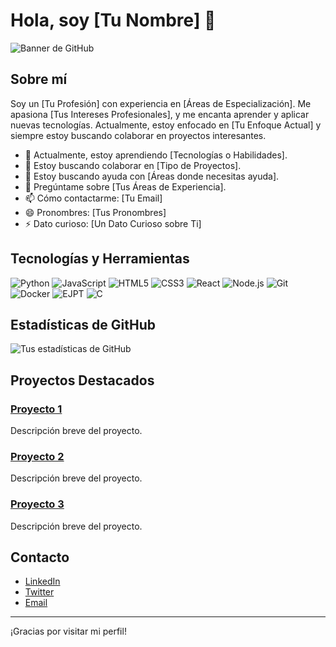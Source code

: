# Hola, soy [Tu Nombre] 👋

![Banner de GitHub](ruta/al/banner.jpg)

## Sobre mí

Soy un [Tu Profesión] con experiencia en [Áreas de Especialización]. Me apasiona [Tus Intereses Profesionales], y me encanta aprender y aplicar nuevas tecnologías. Actualmente, estoy enfocado en [Tu Enfoque Actual] y siempre estoy buscando colaborar en proyectos interesantes.

- 🌱 Actualmente, estoy aprendiendo [Tecnologías o Habilidades].
- 👯 Estoy buscando colaborar en [Tipo de Proyectos].
- 🤔 Estoy buscando ayuda con [Áreas donde necesitas ayuda].
- 💬 Pregúntame sobre [Tus Áreas de Experiencia].
- 📫 Cómo contactarme: [Tu Email]
- 😄 Pronombres: [Tus Pronombres]
- ⚡ Dato curioso: [Un Dato Curioso sobre Ti]

## Tecnologías y Herramientas

![Python](https://img.shields.io/badge/-Python-333333?style=flat&logo=python)
![JavaScript](https://img.shields.io/badge/-JavaScript-333333?style=flat&logo=javascript)
![HTML5](https://img.shields.io/badge/-HTML5-333333?style=flat&logo=html5)
![CSS3](https://img.shields.io/badge/-CSS3-333333?style=flat&logo=css3)
![React](https://img.shields.io/badge/-React-333333?style=flat&logo=react)
![Node.js](https://img.shields.io/badge/-Node.js-333333?style=flat&logo=node.js)
![Git](https://img.shields.io/badge/-Git-333333?style=flat&logo=git)
![Docker](https://img.shields.io/badge/-Docker-333333?style=flat&logo=docker)
![EJPT](https://img.shields.io/badge/-EJPT-333333?style=flat&logo=ejpt)
![C](https://img.shields.io/badge/-C-333333?style=flat&logo=c)

## Estadísticas de GitHub

![Tus estadísticas de GitHub](https://github-readme-stats.vercel.app/api?username=tu-usuario&show_icons=true&theme=dark)

## Proyectos Destacados

### [Proyecto 1](https://github.com/tu-usuario/proyecto-1)
Descripción breve del proyecto. 

### [Proyecto 2](https://github.com/tu-usuario/proyecto-2)
Descripción breve del proyecto. 

### [Proyecto 3](https://github.com/tu-usuario/proyecto-3)
Descripción breve del proyecto. 

## Contacto

- [LinkedIn](https://www.linkedin.com/in/tu-usuario/)
- [Twitter](https://twitter.com/tu-usuario)
- [Email](mailto:tu.email@example.com)

---

¡Gracias por visitar mi perfil!

